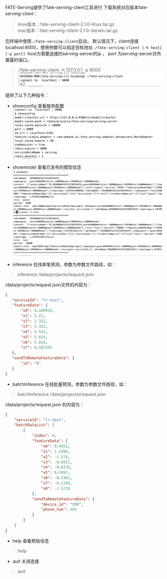 FATE-Serving提供了fate-serving-client工具进行 下载系统对应版本fate-serving-client：
>linux版本：fate-serving-client-2.1.0-linux.tar.gz     
>mac版本：fate-serving-client-2.1.0-darwin.tar.gz

在终端中使用`./fate-serving-client`启动， 默认情况下，client连接localhost:8000，使用参数可以指定目标地址`./fate-serving-client [-h host] [-p port] `host为需要连接的serving-server的ip ， port 为serving-server对外暴露的端口。
>./fate-serving-client -h 127.0.0.1 -p 8000
![connect](../img/client_connect.jpg)

提供了以下几种指令：

* showconfig 查看服务配置
![showconfig](../img/client_showconfig.jpg)


* showmodel 查看已发布的模型信息
![showmodel](../img/client_showmodel.jpg)


* inference 在线单笔预测，参数为参数文件路径，如：
>inference  /data/projects/request.json     

 /data/projects/request.json文件的内容为：
 ```json
{
    "serviceId": "lr-test",
    "featureData": {
        "x0": 0.100016,
        "x1": 1.21,
        "x2": 2.321,
        "x3": 3.432,
        "x4": 4.543,
        "x5": 5.654,
        "x6": 5.654,
        "x7": 0.102345
    },
    "sendToRemoteFeatureData": {
        "id": "8"
    }
}
``` 


* batchInference 在线批量预测，参数为参数文件路径，如：
>batchInference /data/projects/request.json 

/data/projects/request.json 的内容为： 
```json
{
    "serviceId": "lr-test",
    "batchDataList": [
        {
            "index": 0,
            "featureData": {
                "x0": 0.4853,
                "x1": 1.1996,
                "x2": -1.574,
                "x3": -0.8811,
                "x4": -0.6176,
                "x5": 0.5997,
                "x6": -0.5361,
                "x7": -0.1189,
                "x8": -1.5728
            },
            "sendToRemoteFeatureData": {
                "device_id": "299",
                "phone_num": 585
            }
        }
    ]
}
```

* help 查看帮助信息
> help

* quit 关闭连接
> quit